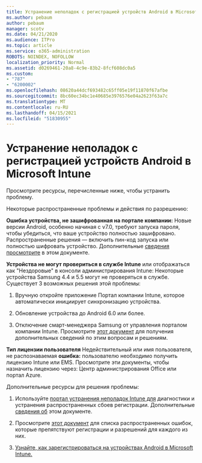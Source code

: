 ```yaml
---
title: Устранение неполадок с регистрацией устройств Android в Microsoft Intune
ms.author: pebaum
author: pebaum
manager: scotv
ms.date: 04/21/2020
ms.audience: ITPro
ms.topic: article
ms.service: o365-administration
ROBOTS: NOINDEX, NOFOLLOW
localization_priority: Normal
ms.assetid: d0269461-20a8-4c9e-83b2-8fcf608dc0a5
ms.custom:
- "787"
- "6200002"
ms.openlocfilehash: 08620a44dcf693482c65ff05e19f11870f67afbe
ms.sourcegitcommit: 8bc60ec34bc1e40685e3976576e04a2623f63a7c
ms.translationtype: MT
ms.contentlocale: ru-RU
ms.lasthandoff: 04/15/2021
ms.locfileid: "51830955"
---
```

# <a name="troubleshoot-issues-with-enrolling-android-devices-in-microsoft-intune"></a>Устранение неполадок с регистрацией устройств Android в Microsoft Intune

Просмотрите ресурсы, перечисленные ниже, чтобы устранить проблему.
  
Некоторые распространенные проблемы и действия по разрешению:
  
 **Ошибка устройства, не зашифрованная на портале компании:** Новые версии Android, особенно начиная с v7.0, требуют запуска пароля, чтобы убедиться, что ваше устройство полностью зашифровано. Распространенные решения — включить пин-код запуска или полностью шифровать устройство. Дополнительные [сведения просмотрите](https://docs.microsoft.com/intune-user-help/your-device-appears-encrypted-but-cp-says-otherwise-android) в этом документе.
  
 **Устройства не могут провериться в службе Intune** или отображаться как "Нездоровые" в консоли администрирования Intune: Некоторые устройства Samsung 4.4 и 5.5 могут не проверяться в службе. Существует 3 возможных решения этой проблемы:
  
1. Вручную откройте приложение Портал компании Intune, которое автоматически инициирует синхронизацию устройства.

2. Обновление устройства до Android 6.0 или более.

3. Отключение смарт-менеджера Samsung от управления порталом компании Intune. Просмотрите [этот документ](https://docs.microsoft.com/troubleshoot/mem/intune/troubleshoot-device-enrollment-in-intune#devices-fail-to-check-in-with-the-intune-service-and-display-as-unhealthy-in-the-intune-admin-console) для получения дополнительных сведений по этим вопросам и решениям.

 **Тип лицензии пользователя** Недействительный или имя пользователя, не распознаваемая **ошибка:** пользователю необходимо получить лицензию Intune или EMS. Просмотрите эти документы, чтобы назначить лицензию через: Центр администрирования Office или портал Azure.
  
Дополнительные ресурсы для решения проблемы:
  
1. Используйте [портал устранения неполадок Intune для](https://devicemanagement.microsoft.com/#blade/Microsoft_Intune_DeviceSettings/TroubleshootBlade) диагностики и устранения распространенных сбоев регистрации. Дополнительные [сведения об](https://docs.microsoft.com/intune/help-desk-operators) этом документе.

2. Просмотрите [этот документ](https://docs.microsoft.com/troubleshoot/mem/intune/troubleshoot-device-enrollment-in-intune) для списка распространенных ошибок, которые препятствуют регистрации и разрешений для каждого из них.

3. [Узнайте, как зарегистрироваться на устройствах Android в Microsoft Intune.](https://docs.microsoft.com/intune/android-enroll)

